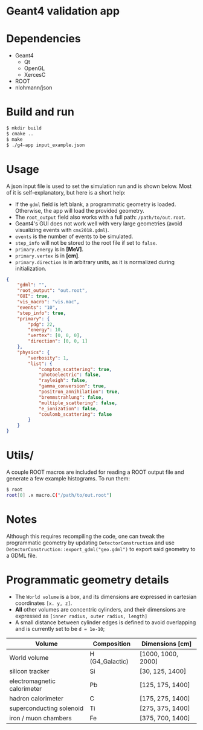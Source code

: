 
Geant4 validation app
=====================


# Dependencies
- Geant4
  - Qt
  - OpenGL
  - XercesC
- ROOT
- nlohmann/json


# Build and run
```bash
$ mkdir build
$ cmake ..
$ make
$ ./g4-app input_example.json
```


# Usage
A json input file is used to set the simulation run and is shown below. Most 
of it is self-explanatory, but here is a short help:  

- If the `gdml` field is left blank, a programmatic geometry is loaded. 
Otherwise, the app will load the provided geometry.  
- The `root_output` field also works with a full path: `/path/to/out.root`.    
- Geant4's GUI does not work well with very large geometries (avoid visualizing
events with `cms2018.gdml`).  
- `events` is the number of events to be simulated.  
- `step_info` will not be stored to the root file if set to `false`.  
- `primary.energy` is in **[MeV]**.  
- `primary.vertex` is in **[cm]**.  
- `primary.direction` is in arbitrary units, as it is normalized during
initialization.  

```json
{
    "gdml": "",
    "root_output": "out.root",
    "GUI": true,
    "vis_macro": "vis.mac",
    "events": "10",
    "step_info": true,
    "primary": {
        "pdg": 22,
        "energy": 10,
        "vertex": [0, 0, 0],
        "direction": [0, 0, 1]
    },
    "physics": {
        "verbosity": 1,
        "list": {
            "compton_scattering": true,
            "photoelectric": false,
            "rayleigh": false,
            "gamma_conversion": true,
            "positron_annihilation": true,
            "bremmstrahlung": false,
            "multiple_scattering": false,
            "e_ionization": false,
            "coulomb_scattering": false
        }
    }
}
```


# Utils/
A couple ROOT macros are included for reading a ROOT output file and generate a
few example histograms. To run them:

```bash
$ root
root[0] .x macro.C("/path/to/out.root")
```

# Notes
Although this requires recompiling the code, one can tweak the programmatic
geometry by updating `DetectorConstruction` and use
`DetectorConstruction::export_gdml("geo.gdml")` to export said geometry to
a GDML file.

# Programmatic geometry details

- The `World volume` is a box, and its dimensions are expressed in cartesian
coordinates `[x. y, z]`.  
- **All** other volumes are concentric cylinders, and their dimensions are 
expressed as `[inner radius, outer radius, length]`
- A small distance between cylinder edges is defined to avoid overlapping and is
currently set to be `d = 1e-10`;

| Volume                       | Composition      | Dimensions [cm]    |
| ---------------------------- | ---------------- | ------------------ |
| World volume                 | H (G4_Galactic)  | [1000, 1000, 2000] |
| silicon tracker              | Si               | [30, 125, 1400]    |
| electromagnetic calorimeter  | Pb               | [125, 175, 1400]   |
| hadron calorimeter           | C                | [175, 275, 1400]   |
| superconducting solenoid     | Ti               | [275, 375, 1400]   |
| iron / muon chambers         | Fe               | [375, 700, 1400]   |
